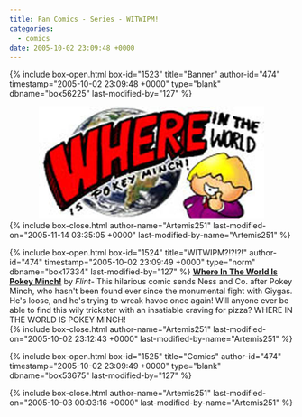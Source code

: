 ```yaml
---
title: Fan Comics - Series - WITWIPM!
categories:
  - comics
date: 2005-10-02 23:09:48 +0000
---
```

{% include box-open.html box-id="1523" title="Banner" author-id="474" timestamp="2005-10-02 23:09:48 +0000" type="blank" dbname="box56225" last-modified-by="127" %}
<center><img src="/comics/series/witwipm/witwipmbanner.jpg" /></center>
{% include box-close.html author-name="Artemis251" last-modified-on="2005-11-14 03:35:05 +0000" last-modified-by-name="Artemis251" %}

{% include box-open.html box-id="1524" title="WITWIPM?!?!?!" author-id="474" timestamp="2005-10-02 23:09:49 +0000" type="norm" dbname="box17334" last-modified-by="127" %}
<b><u>Where In The World Is Pokey Minch!</u></b> by <i>Flint</i>- This hilarious comic sends Ness and Co. after Pokey Minch, who hasn't been found ever since the monumental fight with Giygas.  He's loose, and he's trying to wreak havoc once again!  Will anyone ever be able to find this wily trickster with an insatiable craving for pizza?  WHERE IN THE WORLD IS POKEY MINCH!  
{% include box-close.html author-name="Artemis251" last-modified-on="2005-10-02 23:12:43 +0000" last-modified-by-name="Artemis251" %}

{% include box-open.html box-id="1525" title="Comics" author-id="474" timestamp="2005-10-02 23:09:49 +0000" type="blank" dbname="box53675" last-modified-by="127" %}
<center><navigator search="`SubmitterName`='Flint'" display="no" quantity="50" section="description" /><displaytor mode="list" /></center>
{% include box-close.html author-name="Artemis251" last-modified-on="2005-10-03 00:03:16 +0000" last-modified-by-name="Artemis251" %}

